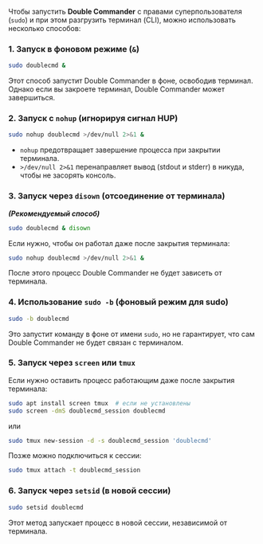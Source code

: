 Чтобы запустить **Double Commander** с правами суперпользователя (`sudo`) и при этом разгрузить терминал (CLI), можно использовать несколько способов:

### 1. **Запуск в фоновом режиме (`&`)**
```bash
sudo doublecmd &
```
Этот способ запустит Double Commander в фоне, освободив терминал. Однако если вы закроете терминал, Double Commander может завершиться.

### 2. **Запуск с `nohup` (игнорируя сигнал HUP)**
```bash
sudo nohup doublecmd >/dev/null 2>&1 &
```
- `nohup` предотвращает завершение процесса при закрытии терминала.
- `>/dev/null 2>&1` перенаправляет вывод (stdout и stderr) в никуда, чтобы не засорять консоль.

### 3. **Запуск через `disown` (отсоединение от терминала)**
***(Рекомендуемый способ)***
```bash
sudo doublecmd & disown
```
Если нужно, чтобы он работал даже после закрытия терминала:
```bash
sudo nohup doublecmd >/dev/null 2>&1 &
```
После этого процесс Double Commander не будет зависеть от терминала.

### 4. **Использование `sudo -b` (фоновый режим для sudo)**
```bash
sudo -b doublecmd
```
Это запустит команду в фоне от имени `sudo`, но не гарантирует, что сам Double Commander не будет связан с терминалом.

### 5. **Запуск через `screen` или `tmux`**
Если нужно оставить процесс работающим даже после закрытия терминала:
```bash
sudo apt install screen tmux  # если не установлены
sudo screen -dmS doublecmd_session doublecmd
```
или
```bash
sudo tmux new-session -d -s doublecmd_session 'doublecmd'
```
Позже можно подключиться к сессии:
```bash
sudo tmux attach -t doublecmd_session
```

### 6. **Запуск через `setsid` (в новой сессии)**
```bash
sudo setsid doublecmd
```
Этот метод запускает процесс в новой сессии, независимой от терминала.



